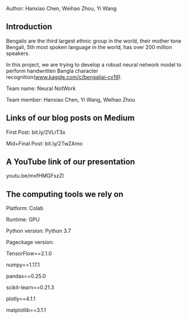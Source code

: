 Author: Hanxiao Chen, Weihao Zhou, Yi Wang

## Introduction

Bengalis are the third largest ethnic group in the world, their mother tone Bengali, 5th most spoken language in the world, has over 200 million speakers.

In this project, we are trying to develop a robust neural network model to perform handwritten Bangla character recognition(www.kaggle.com/c/bengaliai-cv19).

Team name: Neural NotWork

Team member: Hanxiao Chen, Yi Wang, Weihao Zhou

## Links of our blog posts on Medium

First Post: bit.ly/2VLrT3x

Mid+Final Post: bit.ly/2TwZAmo

## A YouTube link of our presentation

youtu.be/mxfHMGFszZI

## The computing tools we rely on

Platform: Colab

Runtime: GPU

Python version: Python 3.7

Pageckage version:

TensorFlow==2.1.0

numpy==1.17.1

pandas==0.25.0

scikit-learn==0.21.3

plotly==4.1.1

matplotlib==3.1.1
